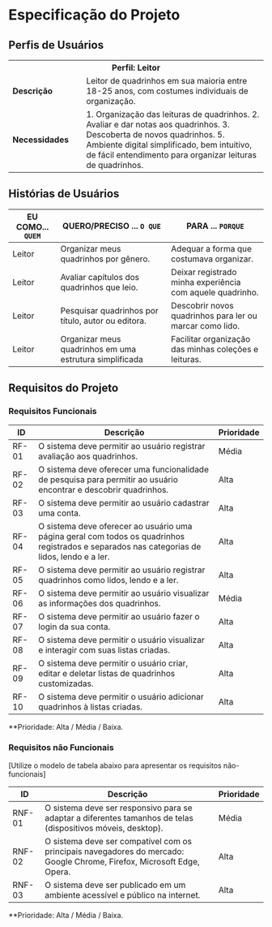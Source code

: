 # Especificação do Projeto

## Perfis de Usuários

<table>
<tbody>
<tr align=center>
<th colspan="2">Perfil: Leitor </th>
</tr>
<tr>
<td width="150px"><b>Descrição</b></td>
<td width="600px">Leitor de quadrinhos em sua maioria entre 18-25 anos, com costumes individuais de organização. </td>
</tr>
<tr>
<td><b>Necessidades</b></td>
<td>
1. Organização das leituras de quadrinhos.
2. Avaliar e dar notas aos quadrinhos.
3. Descoberta de novos quadrinhos.
5. Ambiente digital simplificado, bem intuitivo, de fácil entendimento para organizar leituras de quadrinhos.
</td>
</tr>
</tbody>
</table>


## Histórias de Usuários

|EU COMO... `QUEM`               | QUERO/PRECISO ... `O QUE` |PARA ... `PORQUE`       |
|--------------------------------|---------------------------|------------------------|
| Leitor   |Organizar meus quadrinhos por gênero.   |Adequar a forma que costumava organizar.    |
| Leitor   |Avaliar capítulos dos quadrinhos que leio.   |Deixar registrado minha experiência com aquele quadrinho.   |
| Leitor   |Pesquisar quadrinhos por título, autor ou editora.   |Descobrir novos quadrinhos para ler ou marcar como lido.   |
| Leitor   |Organizar meus quadrinhos em uma estrutura simplificada   |Facilitar organização das minhas coleções e leituras.   |

## Requisitos do Projeto


### Requisitos Funcionais

|ID    | Descrição                | Prioridade |
|------|--------------------------|------------|
|RF-01   |O sistema deve permitir ao usuário registrar avaliação aos quadrinhos.   |Média   |
|RF-02   |O sistema deve oferecer uma funcionalidade de pesquisa para permitir ao usuário encontrar e descobrir quadrinhos.   |Alta   |
|RF-03   |O sistema deve permitir ao usuário cadastrar uma conta.   |Alta   |
|RF-04   |O sistema deve oferecer ao usuário uma página geral com todos os quadrinhos registrados e separados nas categorias de lidos, lendo e a ler.   |Alta   |
|RF-05   |O sistema deve permitir ao usuário registrar quadrinhos como lidos, lendo e a ler.   |Alta   |
|RF-06   |O sistema deve permitir ao usuário visualizar as informações dos quadrinhos.   |Média   |
|RF-07   |O sistema deve permitir ao usuário fazer o login da sua conta.   |Alta   |
|RF-08   |O sistema deve permitir o usuário visualizar  e interagir com suas listas criadas.   |Alta   |
|RF-09   |O sistema deve permitir o usuário criar, editar e deletar listas de quadrinhos customizadas.    |Alta   |
|RF-10   |O sistema deve permitir o usuário adicionar quadrinhos à listas criadas.   |Alta   |


**Prioridade: Alta / Média / Baixa. 

### Requisitos não Funcionais

[Utilize o modelo de tabela abaixo para apresentar os requisitos não-funcionais]

|ID      | Descrição               |Prioridade |
|--------|-------------------------|-----------|
| RNF-01 |O sistema deve ser responsivo para se adaptar a diferentes tamanhos de telas (dispositivos móveis, desktop).|Média| 
|RNF-02  |O sistema deve ser compatível com os principais navegadores do mercado: Google Chrome, Firefox, Microsoft Edge, Opera.| Alta| 
|RNF-03  |O sistema deve ser publicado em um ambiente acessível e público na internet. |Alta|

**Prioridade: Alta / Média / Baixa. 

